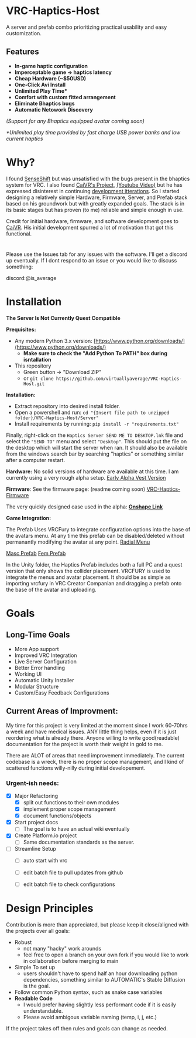 # VRC-Haptics-Host
A server and prefab combo prioritizing practical usability and easy customization.
## Features
 - **In-game haptic configuration**
 - **Imperceptable game -> haptics latency**
 - **Cheap Hardware (~$50USD)**
 - **One-Click Avi Install** 
 - **Unlimited Play Time\***
 - **Comfort with custom fitted arrangement**
 - **Eliminate Bhaptics bugs**
 - **Automatic Netowork Discovery**

 *(Support for any Bhaptics equipped avatar coming soon)* 
 
 *\*Unlimited play time provided by fast charge USB power banks and low current haptics*
# Why?
I found [SenseShift](https://github.com/senseshift/senseshift-hardware/tree/main) but was unsatisfied with the bugs present in the bhaptics system for VRC. I also found [CaiVR's Project](https://github.com/CaiVR/CaiVR-Custom-Haptic-Vest-V1), [(Youtube Video)](https://youtu.be/NpQyehRNkGo?si=Qb1jhNKtKzWZTeLw) but he has expressed disinterest in continuing [development itterations](https://github.com/CaiVR/CaiVR-Custom-Haptic-Vest-V1/pull/2). So I started designing a relatively simple Hardware, Firmware, Server, and Prefab stack based on his groundwork but with greatly expanded goals. The stack is in its basic stages but has proven (to me) reliable and simple enough in use. 

Credit for initial hardware, firmware, and software development goes to [CaiVR](https://www.youtube.com/@Cai_VR). His initial development spurred a lot of motivation that got this functional. 

#
Please use the Issues tab for any issues with the software. 
I'll get a discord up eventually. If I dont respond to an issue or you would like to discuss something: 

discord:@is_average


# Installation
**The Server Is Not Currently Quest Compatible** 

**Prequisites:**
- Any modern Python 3.x version: [https://www.python.org/downloads/](https://www.python.org/downloads/)
   - **Make sure to check the "Add Python To PATH" box during isntallation**
- This repository 
   - Green button -> "Download ZIP"
   - or `git clone https://github.com/virtuallyaverage/VRC-Haptics-Host.git`

**Installation:**
 - Extract repository into desired install folder.
 - Open a powershell and run: `cd "{Insert file path to unzipped folder}/VRC-Haptics-Host/Server"`
 - Install requirements by running: `pip install -r "requirements.txt"`

Finally, right-click on the `Haptics Server SEND ME TO DESKTOP.lnk` file and select the `"SEND TO"` menu and select `"Desktop"`. This should put the file on the desktop which will start the server when ran. It should also be available from the windows search bar by searching "haptics" or something similar after a computer restart.

**Hardware:**
No solid versions of hardware are available at this time. I am currently using a very rough alpha setup. [Early Alpha Vest Version](https://github.com/virtuallyaverage/VRC-Haptics-Host/blob/main/img/full_vest_alpha.jpg?raw=true)

**Firmware**: 
See the firmware page: (readme coming soon) [VRC-Haptics-Firmware](https://github.com/virtuallyaverage/VRC-Haptics-Firmware)

The very quickly designed case used in the alpha: [**Onshape Link**](https://cad.onshape.com/documents/257bb1e3453d3517fc7e2da0/w/225abaf7356b023129e9ba7c/e/db6db330ea0d5d698d05a615?renderMode=0&uiState=66c80ae2704979529282d8f5)

**Game Integration:**

The Prefab Uses VRCFury to integrate configuration options into the base of the avatars menu. At any time this prefab can be disabled/deleted without permanantly modifying the avatar at any point. 
[Radial Menu](https://github.com/virtuallyaverage/VRC-Haptics-Host/blob/main/img/radial.png?raw=true)

[Masc Prefab](https://github.com/virtuallyaverage/VRC-Haptics-Host/blob/main/img/masc_prefab.png?raw=true)
[Fem Prefab](https://github.com/virtuallyaverage/VRC-Haptics-Host/blob/main/img/fem_prefab.png?raw=true)

In the Unity folder, the Haptics Prefab includes both a full PC and a quest version that only shows the collider placement. VRCFURY is used to integrate the menus and avatar placement. It should be as simple as importing vrcfury in VRC Creator Companian and dragging a prefab onto the base of the avatar and uploading. 

# Goals
## Long-Time Goals
 - More App support
 - Improved VRC Integration
 - Live Server Configuration
 - Better Error handling
 - Working UI
 - Automatic Unity Installer
 - Modular Structure
 - Custom/Easy Feedback Configurations

## Current Areas of Improvment:
My time for this project is very limited at the moment since I work 60-70hrs a week and have medical issues. ANY little thing helps, even if it is just reordering what is already there. Anyone willing to write good(readable) documentation for the project is worth their weight in gold to me.

There are ALOT of areas that need improvement immediately. The current codebase is a wreck, there is no proper scope management, and I kind of scattered functions willy-nilly during initial developement. 
 
### Urgent-ish needs:
   - [x] Major Refactoring
      - [x] split out functions to their own modules
      - [x] implement proper scope management
      - [x] document functions/objects
   -  [x] Start project docs 
      - [ ] The goal is to have an actual wiki eventually
   -  [x] Create Platform.io project
      - [ ] Same documentation standards as the server. 
   - [ ] Streamline Setup 
      - [ ] auto start with vrc
      - [ ] edit batch file to pull updates from github
      - [ ] edit batch file to check configurations


# Design Principles
Contribution is more than appreciated, but please keep it close/aligned with the projects over all goals:
 - Robust 
    - not many "hacky" work arounds
    - feel free to open a branch on your own fork if you would like to work in collaboration before merging to main
 - Simple To set up 
    - users shouldn't have to spend half an hour downloading python dependencies, something similar to AUTOMATIC's Stable Diffusion is the goal. 
 - Follow common Python syntax, such as snake case variables
 - **Readable Code** 
    - I would prefer having slightly less performant code if it is easily understandable. 
    - Please avoid ambigous variable naming (temp, i, j, etc.)

If the project takes off then rules and goals can change as needed.

